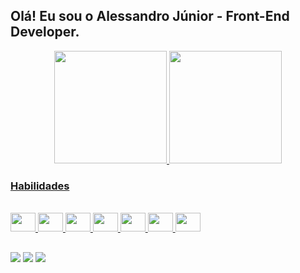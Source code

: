 ## Olá! Eu sou o Alessandro Júnior - Front-End Developer.
 
 <div align="center">
  <a href="https://github.com/alvesalejr">
  <img height="180em" src="https://github-readme-stats.vercel.app/api?username=alvesalejr&show_icons=true&theme=gotham&include_all_commits=true&count_private=true"/>
  <img height="180em" src="https://github-readme-stats.vercel.app/api/top-langs/?username=alvesalejr&layout=compact&langs_count=7&theme=gotham"/>
</div>
 
 ### Habilidades
 
<div style="display: inline_block"><br>
  <img  height="30" width="40" src="https://cdn.jsdelivr.net/gh/devicons/devicon/icons/html5/html5-original.svg" />
  <img  height="30" width="40" src="https://cdn.jsdelivr.net/gh/devicons/devicon/icons/css3/css3-original.svg" />
  <img  height="30" width="40" src="https://cdn.jsdelivr.net/gh/devicons/devicon/icons/javascript/javascript-original.svg" />
  <img height="30" width="40" src="https://cdn.jsdelivr.net/gh/devicons/devicon/icons/java/java-original.svg" />
  <img  height="30" width="40" src="https://cdn.jsdelivr.net/gh/devicons/devicon/icons/bootstrap/bootstrap-plain.svg" />
  <img  height="30" width="40" src="https://cdn.jsdelivr.net/gh/devicons/devicon/icons/python/python-original.svg" />
  <img  height="30" width="40" src="https://cdn.jsdelivr.net/gh/devicons/devicon/icons/visualstudio/visualstudio-plain.svg" />
</div>

 ##
 <div>
  <a href="https://instagram.com/dev.alvesalejr" target="_blank"><img src="https://img.shields.io/badge/-Instagram-%23E4405F?style=for-the-badge&logo=instagram&logoColor=white" target="_blank"></a>
  <a href = "mailto:alvesalejr@gmail.com"><img src="https://img.shields.io/badge/-Gmail-%23333?style=for-the-badge&logo=gmail&logoColor=white" target="_blank"></a>
  <a href="https://www.linkedin.com/in/alvesalejr" target="_blank"><img src="https://img.shields.io/badge/-LinkedIn-%230077B5?style=for-the-badge&logo=linkedin&logoColor=white" target="_blank"></a>
 </div>
